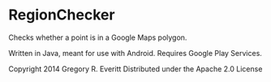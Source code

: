 RegionChecker
=============

Checks whether a point is in a Google Maps polygon.

Written in Java, meant for use with Android. Requires Google Play Services.

Copyright 2014 Gregory R. Everitt
Distributed under the Apache 2.0 License
